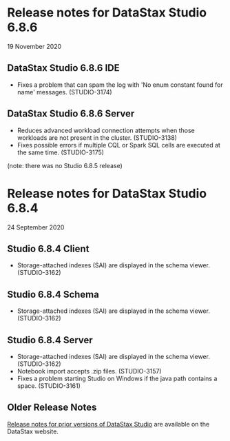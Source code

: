 # Release notes for DataStax Studio 6.8.6
19 November 2020

## DataStax Studio 6.8.6 IDE

* Fixes a problem that can spam the log with 'No enum constant found for name' messages. (STUDIO-3174)

## DataStax Studio 6.8.6 Server

* Reduces advanced workload connection attempts when those workloads are not present in the cluster.  (STUDIO-3138)
* Fixes possible errors if multiple CQL or Spark SQL cells are executed at the same time. (STUDIO-3175)

(note: there was no Studio 6.8.5 release)

# Release notes for DataStax Studio 6.8.4
24 September 2020

## Studio 6.8.4 Client

* Storage-attached indexes (SAI) are displayed in the schema viewer. (STUDIO-3162)


## Studio 6.8.4 Schema

* Storage-attached indexes (SAI) are displayed in the schema viewer. (STUDIO-3162)


## Studio 6.8.4 Server

* Storage-attached indexes (SAI) are displayed in the schema viewer. (STUDIO-3162)
* Notebook import accepts .zip files. (STUDIO-3157)
* Fixes a problem starting Studio on Windows if the java path contains a space. (STUDIO-3161)

## Older Release Notes
[Release notes for prior versions of DataStax Studio](https://docs.datastax.com/en/studio/6.8/studio/releaseNotes/RelNotesstudio.html) are available on the DataStax website.  

